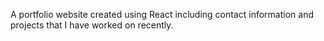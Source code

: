 A portfolio website created using React including contact information and projects that I have worked on recently.
